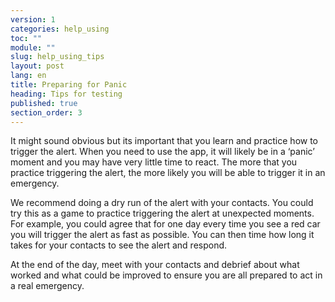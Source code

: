 ```yaml
---
version: 1
categories: help_using
toc: ""
module: ""
slug: help_using_tips
layout: post
lang: en
title: Preparing for Panic
heading: Tips for testing
published: true
section_order: 3
---
```


It might sound obvious but its important that you learn and practice how to trigger the alert. When you need to use the app, it will likely be in a ‘panic’ moment and you may have very little time to react. The more that you practice triggering the alert, the more likely you will be able to trigger it in an emergency. 

We recommend doing a dry run of the alert with your contacts. You could try this as a game to practice triggering the alert at unexpected moments. For example, you could agree that for one day every time you see a red car you will trigger the alert as fast as possible. You can then time how long it takes for your contacts to see the alert and respond. 

At the end of the day, meet with your contacts and debrief about what worked and what could be improved to ensure you are all prepared to act in a real emergency.